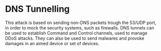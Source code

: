 # DNS Tunnelling

This attack is based on sending non-DNS packets trough the 53/UDP port, in order to mock the security systems, such as firewalls. DNS tunnels can be used to establish Command and Control channels, used to manage DDoS attacks. They can also be used to send malwares and provoke damages in an aimed device or set of devices. 

<!--Explanations about the script, analyzer, how to install them and run tests-->
